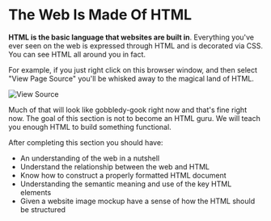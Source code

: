 # The Web Is Made Of HTML

**HTML is the basic language that websites are built in**. Everything you've ever seen on the web is expressed through HTML and is decorated via CSS. You can see HTML all around you in fact.

For example, if you just right click on this browser window, and then select "View Page Source" you'll be whisked away to the magical land of HTML. 

![View Source](https://curriculum-content.s3.amazonaws.com/web-development/view-source-small.gif)

Much of that will look like gobbledy-gook right now and that's fine right now. The goal of this section is not to become an HTML guru. We will teach you enough HTML to build something functional. 

After completing this section you should have:
- An understanding of the web in a nutshell
- Understand the relationship between the web and HTML
- Know how to construct a properly formatted HTML document
- Understanding the semantic meaning and use of the key HTML elements
- Given a website image mockup have a sense of how the HTML should be structured 
